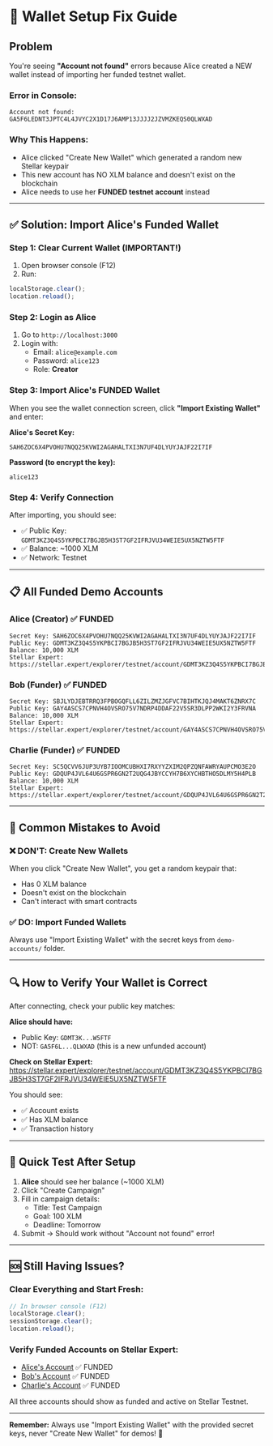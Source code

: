 # 🔧 Wallet Setup Fix Guide

## Problem

You're seeing **"Account not found"** errors because Alice created a NEW wallet instead of importing her funded testnet wallet.

### Error in Console:
```
Account not found: GA5F6LEDNT3JPTC4L4JVYC2X1D17J6AMP13JJJJ2JZVMZKEQS0QLWXAD
```

### Why This Happens:
- Alice clicked "Create New Wallet" which generated a random new Stellar keypair
- This new account has NO XLM balance and doesn't exist on the blockchain
- Alice needs to use her **FUNDED testnet account** instead

---

## ✅ Solution: Import Alice's Funded Wallet

### Step 1: Clear Current Wallet (IMPORTANT!)

1. Open browser console (F12)
2. Run:
```javascript
localStorage.clear();
location.reload();
```

### Step 2: Login as Alice

1. Go to `http://localhost:3000`
2. Login with:
   - Email: `alice@example.com`
   - Password: `alice123`
   - Role: **Creator**

### Step 3: Import Alice's FUNDED Wallet

When you see the wallet connection screen, click **"Import Existing Wallet"** and enter:

**Alice's Secret Key:**
```
SAH6ZOC6X4PVOHU7NQQ25KVWI2AGAHALTXI3N7UF4DLYUYJAJF22I7IF
```

**Password (to encrypt the key):**
```
alice123
```

### Step 4: Verify Connection

After importing, you should see:
- ✅ Public Key: `GDMT3KZ3Q4S5YKPBCI7BGJB5H3ST7GF2IFRJVU34WEIE5UX5NZTW5FTF`
- ✅ Balance: ~1000 XLM
- ✅ Network: Testnet

---

## 📋 All Funded Demo Accounts

### Alice (Creator) ✅ FUNDED
```
Secret Key: SAH6ZOC6X4PVOHU7NQQ25KVWI2AGAHALTXI3N7UF4DLYUYJAJF22I7IF
Public Key: GDMT3KZ3Q4S5YKPBCI7BGJB5H3ST7GF2IFRJVU34WEIE5UX5NZTW5FTF
Balance: 10,000 XLM
Stellar Expert: https://stellar.expert/explorer/testnet/account/GDMT3KZ3Q4S5YKPBCI7BGJB5H3ST7GF2IFRJVU34WEIE5UX5NZTW5FTF
```

### Bob (Funder) ✅ FUNDED
```
Secret Key: SBJLYDJEBTRRQ3FPBOGQFLL6ZILZMZJGFVC7BIHTKJQJ4MAKT6ZNRX7C
Public Key: GAY4ASCS7CPNVH4OVSRO75V7NDRP4DDAF22V5SR3DLPP2WKI2Y3FRVNA
Balance: 10,000 XLM
Stellar Expert: https://stellar.expert/explorer/testnet/account/GAY4ASCS7CPNVH4OVSRO75V7NDRP4DDAF22V5SR3DLPP2WKI2Y3FRVNA
```

### Charlie (Funder) ✅ FUNDED
```
Secret Key: SC5QCVV6JUP3UYB7IOOMCUBHXI7RXYYZXIM2QPZQNFAWRYAUPCMO3E2O
Public Key: GDQUP4JVL64U6GSPR6GN2T2UQG4JBYCCYH7B6XYCHBTHO5DLMY5H4PLB
Balance: 10,000 XLM
Stellar Expert: https://stellar.expert/explorer/testnet/account/GDQUP4JVL64U6GSPR6GN2T2UQG4JBYCCYH7B6XYCHBTHO5DLMY5H4PLB
```

---

## 🚫 Common Mistakes to Avoid

### ❌ DON'T: Create New Wallets
When you click "Create New Wallet", you get a random keypair that:
- Has 0 XLM balance
- Doesn't exist on the blockchain
- Can't interact with smart contracts

### ✅ DO: Import Funded Wallets
Always use "Import Existing Wallet" with the secret keys from `demo-accounts/` folder.

---

## 🔍 How to Verify Your Wallet is Correct

After connecting, check your public key matches:

**Alice should have:**
- Public Key: `GDMT3K...W5FTF`
- NOT: `GA5F6L...QLWXAD` (this is a new unfunded account)

**Check on Stellar Expert:**
https://stellar.expert/explorer/testnet/account/GDMT3KZ3Q4S5YKPBCI7BGJB5H3ST7GF2IFRJVU34WEIE5UX5NZTW5FTF

You should see:
- ✅ Account exists
- ✅ Has XLM balance
- ✅ Transaction history

---

## 🎯 Quick Test After Setup

1. **Alice** should see her balance (~1000 XLM)
2. Click "Create Campaign"
3. Fill in campaign details:
   - Title: Test Campaign
   - Goal: 100 XLM
   - Deadline: Tomorrow
4. Submit → Should work without "Account not found" error!

---

## 🆘 Still Having Issues?

### Clear Everything and Start Fresh:
```javascript
// In browser console (F12)
localStorage.clear();
sessionStorage.clear();
location.reload();
```

### Verify Funded Accounts on Stellar Expert:
- [Alice's Account](https://stellar.expert/explorer/testnet/account/GDMT3KZ3Q4S5YKPBCI7BGJB5H3ST7GF2IFRJVU34WEIE5UX5NZTW5FTF) ✅ FUNDED
- [Bob's Account](https://stellar.expert/explorer/testnet/account/GAY4ASCS7CPNVH4OVSRO75V7NDRP4DDAF22V5SR3DLPP2WKI2Y3FRVNA) ✅ FUNDED
- [Charlie's Account](https://stellar.expert/explorer/testnet/account/GDQUP4JVL64U6GSPR6GN2T2UQG4JBYCCYH7B6XYCHBTHO5DLMY5H4PLB) ✅ FUNDED

All three accounts should show as funded and active on Stellar Testnet.

---

**Remember:** Always use "Import Existing Wallet" with the provided secret keys, never "Create New Wallet" for demos! 🔑
